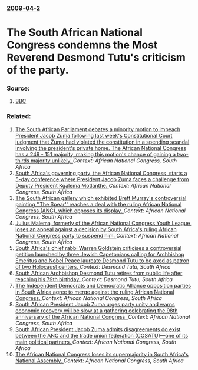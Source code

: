 ### [2009-04-2](/news/2009/04/2/index.md)

#  The South African National Congress condemns the Most Reverend Desmond Tutu's criticism of the party. 




### Source:

1. [BBC](http://news.bbc.co.uk/2/hi/africa/7979952.stm)

### Related:

1. [The South African Parliament debates a minority motion to impeach President Jacob Zuma following last week's Constitutional Court judgment that Zuma had violated the constitution in a spending scandal involving the president's private home. The African National Congress has a 249 - 151 majority, making this motion's chance of gaining a two-thirds majority unlikely. ](/news/2016/04/5/the-south-african-parliament-debates-a-minority-motion-to-impeach-president-jacob-zuma-following-last-week-s-constitutional-court-judgment-t.md) _Context: African National Congress, South Africa_
2. [South Africa's governing party, the African National Congress, starts a 5-day conference where President Jacob Zuma faces a challenge from Deputy President Kgalema Motlanthe. ](/news/2012/12/16/south-africa-s-governing-party-the-african-national-congress-starts-a-5-day-conference-where-president-jacob-zuma-faces-a-challenge-from-d.md) _Context: African National Congress, South Africa_
3. [The South African gallery which exhibited Brett Murray's controversial painting ''The Spear'' reaches a deal with the ruling African National Congress (ANC), which opposes its display. ](/news/2012/05/30/the-south-african-gallery-which-exhibited-brett-murray-s-controversial-painting-the-spear-reaches-a-deal-with-the-ruling-african-nationa.md) _Context: African National Congress, South Africa_
4. [Julius Malema, formerly of the African National Congress Youth League, loses an appeal against a decision by South Africa's ruling African National Congress party to suspend him. ](/news/2012/02/4/julius-malema-formerly-of-the-african-national-congress-youth-league-loses-an-appeal-against-a-decision-by-south-africa-s-ruling-african-n.md) _Context: African National Congress, South Africa_
5. [South Africa's chief rabbi Warren Goldstein criticises a controversial petition launched by three Jewish Capetonians calling for Archbishop Emeritus and Nobel Peace laureate Desmond Tutu to be axed as patron of two Holocaust centers. ](/news/2011/01/14/south-africa-s-chief-rabbi-warren-goldstein-criticises-a-controversial-petition-launched-by-three-jewish-capetonians-calling-for-archbishop.md) _Context: Desmond Tutu, South Africa_
6. [South African Archbishop Desmond Tutu retires from public life after reaching his 79th birthday. ](/news/2010/10/7/south-african-archbishop-desmond-tutu-retires-from-public-life-after-reaching-his-79th-birthday.md) _Context: Desmond Tutu, South Africa_
7. [The Independent Democrats and Democratic Alliance opposition parties in South Africa agree to merge against the ruling African National Congress. ](/news/2010/08/15/the-independent-democrats-and-democratic-alliance-opposition-parties-in-south-africa-agree-to-merge-against-the-ruling-african-national-cong.md) _Context: African National Congress, South Africa_
8. [South African President Jacob Zuma urges party unity and warns economic recovery will be slow at a gathering celebrating the 98th anniversary of the African National Congress. ](/news/2010/01/9/south-african-president-jacob-zuma-urges-party-unity-and-warns-economic-recovery-will-be-slow-at-a-gathering-celebrating-the-98th-anniversar.md) _Context: African National Congress, South Africa_
9. [ South African President Jacob Zuma admits disagreements do exist between the ANC and the trade union federation (COSATU)&mdash;one of its main political partners. ](/news/2009/09/21/south-african-president-jacob-zuma-admits-disagreements-do-exist-between-the-anc-and-the-trade-union-federation-cosatu-mdash-one-of-its-m.md) _Context: African National Congress, South Africa_
10. [ The African National Congress loses its supermajority in South Africa's National Assembly. ](/news/2009/04/25/the-african-national-congress-loses-its-supermajority-in-south-africa-s-national-assembly.md) _Context: African National Congress, South Africa_
